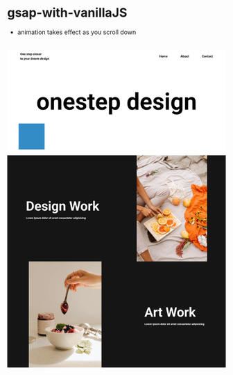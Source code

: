 # gsap-with-vanillaJS

- animation takes effect as you scroll down
<br>
<img src="Screenshot.png" align="center">
